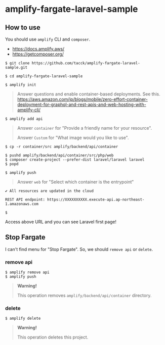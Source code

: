 # amplify-fargate-laravel-sample

## How to use

You should use `amplify` CLI and `composer`.

* https://docs.amplify.aws/
* https://getcomposer.org/

```
$ git clone https://github.com/tacck/amplify-fargate-laravel-sample.git

$ cd amplify-fargate-laravel-sample

$ amplify init
```

> Answer questions and enable container-based deployments. See this.
> https://aws.amazon.com/jp/blogs/mobile/zero-effort-container-deployment-for-graphql-and-rest-apis-and-web-hosting-with-amplify-cli/

```
$ amplify add api
```

> Answer `container` for "Provide a friendly name for your resource".
> 
> Answer `Custom` for "What image would you like to use".

```
$ cp -r container/src amplify/backend/api/container

$ pushd amplify/backend/api/container/src/php/web
$ composer create-project --prefer-dist laravel/laravel laravel
$ popd

$ amplify push
```

> Answer `web` for "Select which container is the entrypoint"

```
✔ All resources are updated in the cloud

REST API endpoint: https://XXXXXXXXXX.execute-api.ap-northeast-1.amazonaws.com

$
```

Access above URL and you can see Laravel first page!

## Stop Fargate

I can't find menu for "Stop Fargate".
So, we should `remove api` or `delete`.

### remove api

```
$ amplify remove api
$ amplify push
```

> **Warning!**
> 
> This operation removes `amplify/backend/api/container` directory.

### delete

```
$ amplify delete
```

> **Warning!**
> 
> This operation deletes this project.
